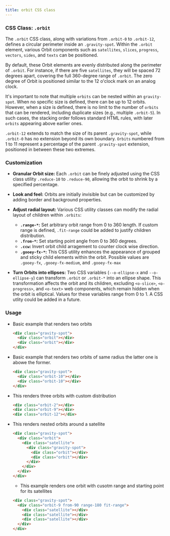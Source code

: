 ```yaml
---
title: orbit CSS class
---
```

### CSS Class: `.orbit`

The `.orbit` CSS class, along with variations from `.orbit-0` to `.orbit-12`, defines a circular perimeter inside an `.gravity-spot`. Within the `.orbit` element, various Orbit components such as `satellites`, `slices`, `progress`, `vectors`, `sides`, and `texts` can be positioned.

By default, these Orbit elements are evenly distributed along the perimeter of `.orbit`. For instance, if there are five `satellites`, they will be spaced 72 degrees apart, covering the full 360-degree range of `.orbit`. The zero degree of Orbit is positioned similar to the 12 o'clock mark on an analog clock.

It's important to note that multiple `orbits` can be nested within an `gravity-spot`. When no specific size is defined, there can be up to 12 orbits. However, when a size is defined, there is no limit to the number of `orbits` that can be rendered, including duplicate sizes (e.g., multiple `.orbit-5`). In such cases, the stacking order follows standard HTML rules, with later `orbits` appearing above earlier ones.

`.orbit-12` extends to match the size of its parent `.gravity-spot`, while `.orbit-0` has no extension beyond its own boundary. `Orbits` numbered from 1 to 11 represent a percentage of the parent `.gravity-spot` extension, positioned in between these two extremes.

### Customization

- **Granular Orbit size:** Each `.orbit` can be finely adjusted using the CSS class utility `.reduce-10` to `.reduce-90`, allowing the orbit to shrink by a specified percentage.
  
- **Look and feel:** Orbits are initially invisible but can be customized by adding border and background properties.

- **Adjust radial layout:** Various CSS utility classes can modify the radial layout of children within `.orbits`:
  - **`.range-*`:** Set arbitrary orbit range from 0 to 360 length. If custom range is defined, `.fit-range` could be added to justify children distribution.
  - **`.from-*`:** Set starting point angle from 0 to 360 degrees.
  - **`.ccw`:** Invert orbit child arragement to counter clock wise direction.
  - **`.gooey-fx-*`:** This CSS utility enhances the appearance of grouped and sticky child elements within the orbit. Possible values are `.gooey-fx`, `.gooey-fx-medium`, and `.gooey-fx-max`

- **Turn Orbits into ellipses:** Two CSS variables (`--o-ellipse-x` and `--o-ellipse-y`) can transform `.orbit` or `.orbit-*` into an ellipse shape. This transformation affects the orbit and its children, excluding `<o-slice>`, `<o-progress>`, and `<o-text>` web components, which remain hidden when the orbit is elliptical. Values for these variables range from 0 to 1. A CSS utlity could be added in a future.


### Usage

- Basic example that renders two orbits
  ```html
  <div class="gravity-spot">
    <div class="orbit"></div>
    <div class="orbit"></div>
  </div>
  ```

- Basic example that renders two orbits of same radius the latter one is abowe the former.
  ```html
  <div class="gravity-spot">
    <div class="orbit-10"></div>
    <div class="orbit-10"></div>
  </div>
  ```

- This renders three orbits with custom distribution
  ```html
  <div class="orbit-2"></div>
  <div class="orbit-9"></div>
  <div class="orbit-12"></div>
  ```

- This renders nested orbits around a satellite
  ```html
  <div class="gravity-spot">
    <div class="orbit">
      <div class="satellite">
        <div class="gravity-spot">
          <div class="orbit"></div>
          <div class="orbit"></div>
        </div>
      </div>
    </div>
  </div>
  ```

  - This example renders one orbit with cusotm range and starting point for its satellites
  ```html
  <div class="gravity-spot">
    <div class="orbit-9 from-90 range-180 fit-range">
      <div class="satellite"></div>
      <div class="satellite"></div>
      <div class="satellite"></div>
    </div>
  </div>
  ```